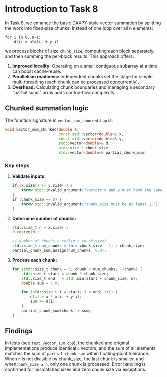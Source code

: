 # Introduction to Task 8

In Task 8, we enhance the basic DAXPY-style vector summation by splitting the work into fixed‐size chunks. Instead of one loop over all n elements:


```pseudo
for i in 0..n-1:
    d[i] = a*x[i] + y[i]
```


we process blocks of size `chunk_size`, computing each block separately, and then summing the per-block results. This approach offers:

1. **Improved locality:** Operating on a small contiguous subarray at a time can boost cache‐reuse.
2. **Parallelism readiness:** Independent chunks set the stage for simple multi‐threading (each chunk can be processed concurrently).
3. **Overhead:** Calculating chunk boundaries and managing a secondary “partial sums” array adds control‐flow complexity.


## Chunked summation logic

The function signature in `vector_sum_chunked.hpp` is:

```cpp title="vector_sum_chunked.hpp"
void vector_sum_chunked(double a,
                        const std::vector<double>& x,
                        const std::vector<double>& y,
                        std::vector<double>& d,
                        std::size_t chunk_size,
                        std::vector<double>& partial_chunk_sum)
```

### Key steps

1. **Validate inputs:** 

    ```cpp title="vector_sum_chunked.hpp"
    if (x.size() != y.size()) {
        throw std::invalid_argument("Vectors x and y must have the same size.");
    }
    if (chunk_size == 0) {
        throw std::invalid_argument("chunk_size must be at least 1.");
    }
    ```

2. **Determine number of chunks:**

    ```cpp title="vector_sum_chunked.hpp"
    std::size_t n = x.size();
    d.resize(n);

    // Number of chunks = ceil(n / chunk_size)
    std::size_t num_chunks = (n + chunk_size - 1) / chunk_size;
    partial_chunk_sum.assign(num_chunks, 0.0);
    ```

3. **Process each chunk:**

    ```cpp title="vector_sum_chunked.hpp"
    for (std::size_t chunk = 0; chunk < num_chunks; ++chunk) {
        std::size_t start = chunk * chunk_size;
        std::size_t end   = std::min(start + chunk_size, n);
        double sum = 0.0;

        for (std::size_t i = start; i < end; ++i) {
            d[i] = a * x[i] + y[i];
            sum += d[i];
        }
        partial_chunk_sum[chunk] = sum;
    }
    ```

## Findings 

In tests (see `test_vector_sum.cpp`), the chunked and original implementations produce identical `d` vectors, and the sum of all elements matches the sum of `partial_chunk_sum` within floating‐point tolerance. When `n` is not divisible by chunk_size, the last chunk is smaller, and when`chunk_size ≥ n`, only one chunk is processed. Error handling is confirmed for mismatched sizes and zero chunk size via exceptions.